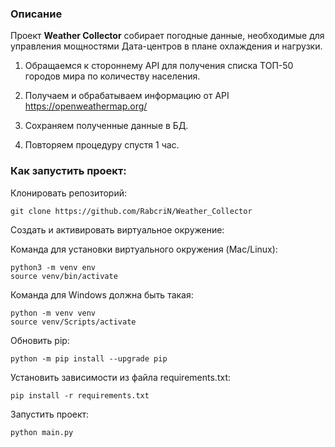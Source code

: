 ### Описание
Проект **Weather Collector** собирает погодные данные, необходимые для управления мощностями Дата-центров в плане охлаждения и нагрузки.

1. Обращаемся к стороннему API для получения списка ТОП-50 городов мира по количеству населения.

2. Получаем и обрабатываем информацию от API https://openweathermap.org/

3. Сохраняем полученные данные в БД.

4. Повторяем процедуру спустя 1 час.


### Как запустить проект:
Клонировать репозиторий:
```
git clone https://github.com/RabcriN/Weather_Collector
```
Cоздать и активировать виртуальное окружение:

Команда для установки виртуального окружения (Mac/Linux):
```
python3 -m venv env
source venv/bin/activate
```
Команда для Windows должна быть такая:
```
python -m venv venv
source venv/Scripts/activate
```
Обновить pip:
```
python -m pip install --upgrade pip
```
Установить зависимости из файла requirements.txt:
```
pip install -r requirements.txt
```
Запустить проект:
```
python main.py
```

